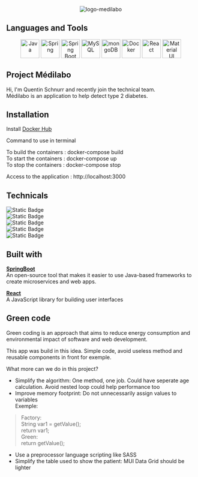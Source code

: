 <p></p>
<p align="center"><img src="https://i.ibb.co/7b0pN3C/logo-medilabo.jpg" alt="logo-medilabo" border="0"></p>

## Languages and Tools
<div align="center">
<img width="50" src="https://user-images.githubusercontent.com/25181517/117201156-9a724800-adec-11eb-9a9d-3cd0f67da4bc.png" alt="Java" title="Java"/>
	<img width="50" src="https://user-images.githubusercontent.com/25181517/117201470-f6d56780-adec-11eb-8f7c-e70e376cfd07.png" alt="Spring" title="Spring"/>
	<img width="50" src="https://user-images.githubusercontent.com/25181517/183891303-41f257f8-6b3d-487c-aa56-c497b880d0fb.png" alt="Spring Boot" title="Spring Boot"/>
	<img width="50" src="https://user-images.githubusercontent.com/25181517/183896128-ec99105a-ec1a-4d85-b08b-1aa1620b2046.png" alt="MySQL" title="MySQL"/>
<img width="50" src="https://user-images.githubusercontent.com/25181517/182884177-d48a8579-2cd0-447a-b9a6-ffc7cb02560e.png" alt="mongoDB" title="mongoDB"/>
<img width="50" src="https://user-images.githubusercontent.com/25181517/117207330-263ba280-adf4-11eb-9b97-0ac5b40bc3be.png" alt="Docker" title="Docker"/>
<img width="50" src="https://user-images.githubusercontent.com/25181517/183897015-94a058a6-b86e-4e42-a37f-bf92061753e5.png" alt="React" title="React"/>
<img width="50" src="https://user-images.githubusercontent.com/25181517/189716630-fe6c084c-6c66-43af-aa49-64c8aea4a5c2.png" alt="Material UI" title="Material UI"/>
</div>


## Project Médilabo
Hi, I'm Quentin Schnurr and recently join the technical team.  
Médilabo is an application to help detect type 2 diabetes.


## Installation

Install <a href="https://hub.docker.com/">Docker Hub </a>

Command to use in terminal  
  
To build the containers : docker-compose build    
To start the containers : docker-compose up   
To stop the containers : docker-compose stop   

Access to the application : http://localhost:3000


## Technicals
![Static Badge](https://img.shields.io/badge/v.21.0.1-1?style=flat&label=Jdk&color=%236AAC3C&cacheSeconds=https%3A%2F%2Fspring.io%2Fprojects%2Fspring-boot%2F)  
![Static Badge](https://img.shields.io/badge/v.3.1.5-1?style=flat&label=SpringBoot&color=%236AAC3C&cacheSeconds=https%3A%2F%2Fspring.io%2Fprojects%2Fspring-boot%2F)  
![Static Badge](https://img.shields.io/badge/v.3.9.6-1?style=flat&label=Maven&color=%236AAC3C&cacheSeconds=https%3A%2F%2Fspring.io%2Fprojects%2Fspring-boot%2F)  
![Static Badge](https://img.shields.io/badge/v.18.2.0-1?style=flat&label=React&color=%236AAC3C&cacheSeconds=https%3A%2F%2Fspring.io%2Fprojects%2Fspring-boot%2F)  
![Static Badge](https://img.shields.io/badge/v.4.25.2-1?style=flat&label=Docker&color=%236AAC3C&cacheSeconds=https%3A%2F%2Fspring.io%2Fprojects%2Fspring-boot%2F) 


## Built with

**[SpringBoot](https://spring.io/projects/spring-boot/)**  
An open-source tool that makes it easier to use Java-based frameworks to create microservices and web apps.

**[React](https://react.dev/)**  
A JavaScript library for building user interfaces

## Green code 

Green coding is an approach that aims to reduce energy consumption and environmental impact of software and web development.

This app was build in this idea. Simple code, avoid useless method and reusable components in front for exemple.

What more can we do in this project? 

- Simplify the algorithm: One method, one job. Could have seperate age calculation. Avoid nested loop could help performance too
- Improve memory footprint: Do not unnecessarily assign values to variables  
Exemple: 
>Factory:   
>String var1 = getValue();     
>return var1;  
>Green:   
>return getValue();
- Use a preprocessor language scripting like SASS 
- Simplify the table used to show the patient: MUI Data Grid should be lighter

